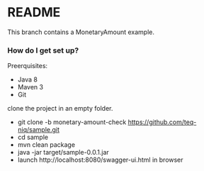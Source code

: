 # README #

This branch contains a MonetaryAmount example.

### How do I get set up? ###
Preerquisites:
* Java 8  
* Maven 3  
* Git  


clone the project in an empty folder.   
* git clone -b monetary-amount-check https://github.com/teq-niq/sample.git  
* cd sample  
* mvn clean package  
* java -jar target/sample-0.0.1.jar  
* launch http://localhost:8080/swagger-ui.html in browser  

  

 

